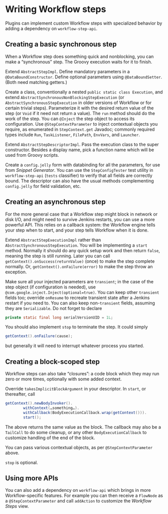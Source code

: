 # Writing Workflow steps

Plugins can implement custom Workflow steps with specialized behavior by adding a dependency on `workflow-step-api`.

## Creating a basic synchronous step

When a Workflow step does something quick and nonblocking, you can make a “synchronous” step.
The Groovy execution waits for it to finish.

Extend `AbstractStepImpl`.
Define mandatory parameters in a `@DataBoundConstructor`.
Define optional parameters using `@DataBoundSetter`.
(Both need matching getters.)

Create a class, conventionally a nested `public static class Execution`, and extend `AbstractSynchronousNonBlockingStepExecution` (or `AbstractSynchronousStepExecution` in older versions of Workflow or for certain trivial steps).
Parameterize it with the desired return value of the step (or `Void` if it need not return a value).
The `run` method should do the work of the step.
You can `@Inject` the step object to access its configuration.
Use `@StepContextParameter` to inject contextual objects you require, as enumerated in `StepContext.get` Javadoc;
commonly required types include `Run`, `TaskListener`, `FilePath`, `EnvVars`, and `Launcher`.

Extend `AbstractStepDescriptorImpl`.
Pass the execution class to the super constructor.
Besides a display name, pick a function name which will be used from Groovy scripts.

Create a `config.jelly` form with databinding for all the parameters, for use from _Snippet Generator_.
You can use the `StepConfigTester` test utility in `workflow-step-api` (`tests` classifier) to verify that all fields are correctly bound.
The descriptor can also have the usual methods complementing `config.jelly` for field validation, etc.

## Creating an asynchronous step

For the more general case that a Workflow step might block in network or disk I/O, and might need to survive Jenkins restarts, you can use a more powerful API.
This relies on a callback system: the Workflow engine tells your step when to start, and your step tells Workflow when it is done.

Extend `AbstractStepExecutionImpl` rather than `AbstractSynchronousStepExecution`.
You will be implementing a `start` method.
Normally it should do any quick setup work and then return `false`, meaning the step is still running.
Later you can call `getContext().onSuccess(returnValue)` (once) to make the step complete normally.
Or, `getContext().onFailure(error)` to make the step throw an exception.

Make sure all your injected parameters are `transient`; in the case of the step object (if configuration is needed), use `@com.google.inject.Inject(optional=true)`.
You can keep other `transient` fields too; override `onResume` to recreate transient state after a Jenkins restart if you need to.
You can also keep non-`transient` fields, assuming they are `Serializable`.
Do not forget to declare

```java
private static final long serialVersionUID = 1L;
```

You should also implement `stop` to terminate the step.
It could simply

```java
getContext().onFailure(cause);
```

but generally it will need to interrupt whatever process you started.

## Creating a block-scoped step

Workflow steps can also take “closures”: a code block which they may run zero or more times, optionally with some added context.

Override `takesImplicitBlockArgument` in your descriptor.
In `start`, or thereafter, call

```java
getContext().newBodyInvoker().
        withContext(…something…).
        withCallback(BodyExecutionCallback.wrap(getContext())).
        start();
```

The above returns the same value as the block.
The callback may also be a `TailCall` to do some cleanup,
or any other `BodyExecutionCallback` to customize handling of the end of the block.

You can pass various contextual objects, as per `@StepContextParameter` above.

`stop` is optional.

## Using more APIs

You can also add a dependency on `workflow-api` which brings in more Workflow-specific features.
For example you can then receive a `FlowNode` as a `@StepContextParameter` and call `addAction` to customize the _Workflow Steps_ view.
